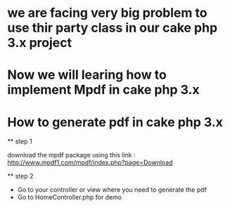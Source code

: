 # we are facing very big problem to use thir party class in our cake php 3.x project
# Now we will learing how to implement Mpdf in cake php 3.x
# How to generate pdf in cake php 3.x

** step 1

download the mpdf package using this link    :  http://www.mpdf1.com/mpdf/index.php?page=Download

** step 2
* Go to your controller or view where you need to generate the pdf
* Go to HomeController.php for demo

